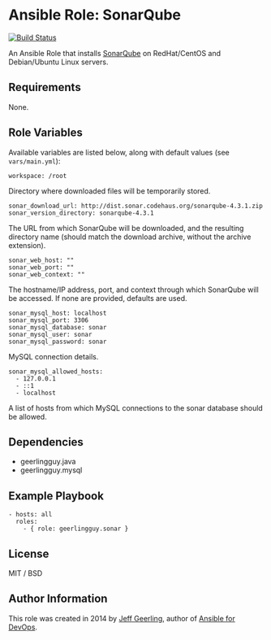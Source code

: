 # Ansible Role: SonarQube

[![Build Status](https://travis-ci.org/geerlingguy/ansible-role-sonar.svg?branch=master)](https://travis-ci.org/geerlingguy/ansible-role-sonar)

An Ansible Role that installs [SonarQube](http://www.sonarqube.org/) on RedHat/CentOS and Debian/Ubuntu Linux servers.

## Requirements

None.

## Role Variables

Available variables are listed below, along with default values (see `vars/main.yml`):

    workspace: /root

Directory where downloaded files will be temporarily stored.

    sonar_download_url: http://dist.sonar.codehaus.org/sonarqube-4.3.1.zip
    sonar_version_directory: sonarqube-4.3.1

The URL from which SonarQube will be downloaded, and the resulting directory name (should match the download archive, without the archive extension).

    sonar_web_host: ""
    sonar_web_port: ""
    sonar_web_context: ""

The hostname/IP address, port, and context through which SonarQube will be accessed. If none are provided, defaults are used.

    sonar_mysql_host: localhost
    sonar_mysql_port: 3306
    sonar_mysql_database: sonar
    sonar_mysql_user: sonar
    sonar_mysql_password: sonar

MySQL connection details.

    sonar_mysql_allowed_hosts:
      - 127.0.0.1
      - ::1
      - localhost

A list of hosts from which MySQL connections to the sonar database should be allowed.

## Dependencies

  - geerlingguy.java
  - geerlingguy.mysql

## Example Playbook

    - hosts: all
      roles:
        - { role: geerlingguy.sonar }

## License

MIT / BSD

## Author Information

This role was created in 2014 by [Jeff Geerling](http://jeffgeerling.com/), author of [Ansible for DevOps](http://ansiblefordevops.com/).

